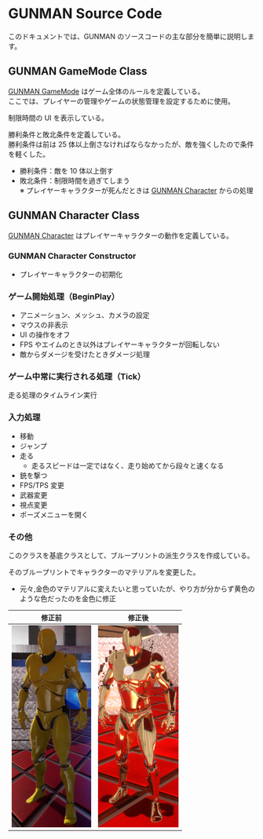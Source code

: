 # GUNMAN Source Code

このドキュメントでは、GUNMAN のソースコードの主な部分を簡単に説明します。

## GUNMAN GameMode Class

[GUNMAN GameMode](/GUNMAN/Source/GUNMAN/GUNMANGameMode.cpp) はゲーム全体のルールを定義している。  
ここでは、プレイヤーの管理やゲームの状態管理を設定するために使用。

制限時間の UI を表示している。

勝利条件と敗北条件を定義している。  
勝利条件は前は 25 体以上倒さなければならなかったが、敵を強くしたので条件を軽くした。

- 勝利条件：敵を 10 体以上倒す
- 敗北条件：制限時間を過ぎてしまう  
  ※ プレイヤーキャラクターが死んだときは [GUNMAN Character](/GUNMAN/Source/GUNMAN/GUNMANCharacter.cpp) からの処理

## GUNMAN Character Class

[GUNMAN Character](/GUNMAN/Source/GUNMAN/GUNMANCharacter.cpp) はプレイヤーキャラクターの動作を定義している。

### GUNMAN Character Constructor

- プレイヤーキャラクターの初期化

### ゲーム開始処理（BeginPlay）

- アニメーション、メッシュ、カメラの設定
- マウスの非表示
- UI の操作をオフ
- FPS やエイムのとき以外はプレイヤーキャラクターが回転しない
- 敵からダメージを受けたときダメージ処理

### ゲーム中常に実行される処理（Tick）

走る処理のタイムライン実行

### 入力処理

- 移動
- ジャンプ
- 走る
  - 走るスピードは一定ではなく、走り始めてから段々と速くなる
- 銃を撃つ
- FPS/TPS 変更
- 武器変更
- 視点変更
- ポーズメニューを開く

### その他

このクラスを基底クラスとして、ブループリントの派生クラスを作成している。

そのブループリントでキャラクターのマテリアルを変更した。

- 元々,金色のマテリアルに変えたいと思っていたが、やり方が分からず黄色のような色だったのを金色に修正

|                            修正前                            |                          修正後                          |
| :----------------------------------------------------------: | :------------------------------------------------------: |
| ![GANMANCharacter_Yellow](Images/GANMANCharacter_Yellow.png) | ![GANMANCharacter_Gold](Images/GANMANCharacter_Gold.png) |
